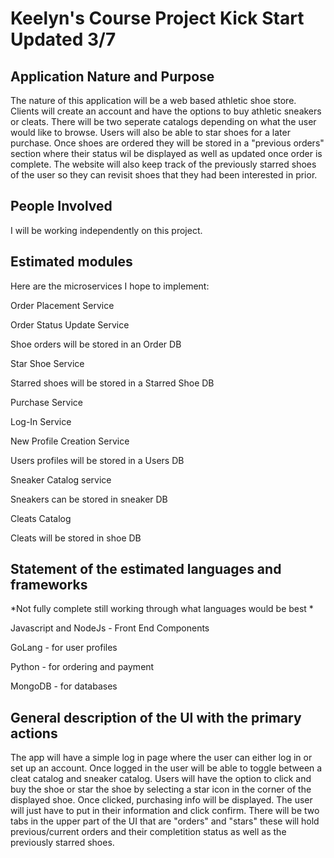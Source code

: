 
# Keelyn's Course Project Kick Start Updated 3/7

## Application Nature and Purpose
The nature of this application will be a web based athletic shoe store. Clients will create an account and have the options to buy athletic sneakers or cleats. There will be two seperate catalogs depending on what the user would like to browse. Users will also be able to star shoes for a later purchase. Once shoes are ordered they will be stored in a "previous orders" section where their status wil be displayed as well as updated once order is complete. The website will also keep track of the previously starred shoes of the user so they can revisit shoes that they had been interested in prior. 

## People Involved
I will be working independently on this project. 

## Estimated modules
Here are the microservices I hope to implement:

Order Placement Service 

Order Status Update Service

Shoe orders will be stored in an Order DB

Star Shoe Service 

Starred shoes will be stored in a Starred Shoe DB 

Purchase Service 

Log-In Service 

New Profile Creation Service

Users profiles will be stored in a Users DB

Sneaker Catalog service 

Sneakers can be stored in sneaker DB

Cleats Catalog 

Cleats will be stored in shoe DB

## Statement of the estimated languages and frameworks

*Not fully complete still working through what languages would be best *

Javascript and NodeJs - Front End Components

GoLang - for user profiles

Python - for ordering and payment

MongoDB - for databases

## General description of the UI with the primary actions
The app will have a simple log in page where the user can either log in or set up an account. Once logged in the user will be able to toggle between a cleat catalog and sneaker catalog. Users will have the option to click and buy the shoe or star the shoe by selecting a star icon in the corner of the displayed shoe. Once clicked, purchasing info will be displayed. The user will just have to put in their information and click confirm. There will be two tabs in the upper part of the UI that are "orders" and "stars" these will hold previous/current orders and their completition status as well as the previously starred shoes.
